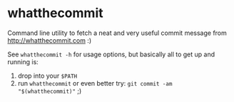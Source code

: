 whatthecommit
=============

Command line utility to fetch a neat and very useful commit message from http://whatthecommit.com :)

See `whatthecommit -h` for usage options, but basically all to get up and running is:

1. drop into your `$PATH`
2. run `whatthecommit` or even better try: `git commit -am "$(whatthecommit)"` ;)

